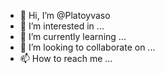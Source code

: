 - 👋 Hi, I’m @Platoyvaso
- 👀 I’m interested in ...
- 🌱 I’m currently learning ...
- 💞️ I’m looking to collaborate on ...
- 📫 How to reach me ...

<!---
Platoyvaso/Platoyvaso is a ✨ special ✨ repository because its `README.md` (this file) appears on your GitHub profile.
You can click the Preview link to take a look at your changes.
--->
